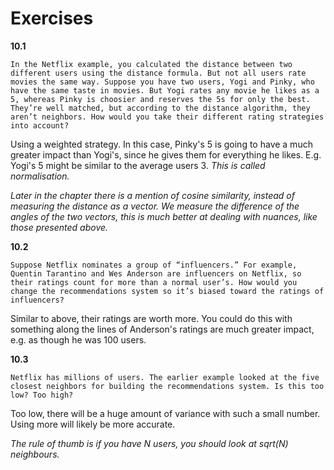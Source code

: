 # Exercises

**10.1**

    In the Netflix example, you calculated the distance between two different users using the distance formula. But not all users rate movies the same way. Suppose you have two users, Yogi and Pinky, who have the same taste in movies. But Yogi rates any movie he likes as a 5, whereas Pinky is choosier and reserves the 5s for only the best. They’re well matched, but according to the distance algorithm, they aren’t neighbors. How would you take their different rating strategies into account?

Using a weighted strategy. In this case, Pinky's 5 is going to have a much greater impact than Yogi's, since he gives them for everything he likes. E.g. Yogi's 5 might be similar to the average users 3. *This is called normalisation.*

*Later in the chapter there is a mention of cosine similarity, instead of measuring the distance as a vector. We measure the difference of the angles of the two vectors, this is much better at dealing with nuances, like those presented above.*

**10.2**

    Suppose Netflix nominates a group of “influencers.” For example, Quentin Tarantino and Wes Anderson are influencers on Netflix, so their ratings count for more than a normal user’s. How would you change the recommendations system so it’s biased toward the ratings of influencers?

Similar to above, their ratings are worth more. You could do this with something along the lines of Anderson's ratings are much greater impact, e.g. as though he was 100 users.

**10.3**

    Netflix has millions of users. The earlier example looked at the five closest neighbors for building the recommendations system. Is this too low? Too high?

Too low, there will be a huge amount of variance with such a small number. Using more will likely be more accurate.

*The rule of thumb is if you have N users, you should look at sqrt(N) neighbours.*